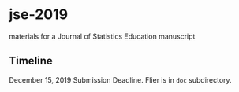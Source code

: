 # jse-2019
materials for a Journal of Statistics Education manuscript


## Timeline

December 15, 2019 Submission Deadline. Flier is in `doc` subdirectory.



